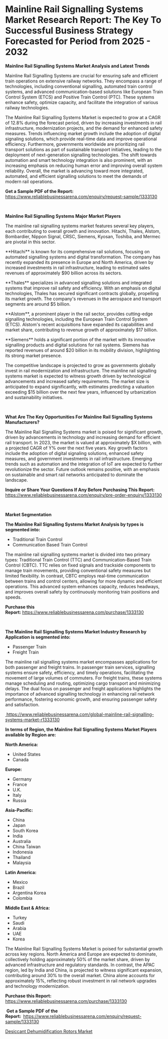 <p><h1>Mainline Rail Signalling Systems Market Research Report: The Key To Successful Business Strategy Forecasted for Period from 2025 - 2032</h1></p><p><strong>Mainline Rail Signalling Systems Market Analysis and Latest Trends</strong></p>
<p><p>Mainline Rail Signalling Systems are crucial for ensuring safe and efficient train operations on extensive railway networks. They encompass a range of technologies, including conventional signalling, automated train control systems, and advanced communication-based solutions like European Train Control System (ETCS) and Positive Train Control (PTC). These systems enhance safety, optimize capacity, and facilitate the integration of various railway technologies.</p><p>The Mainline Rail Signalling Systems Market is expected to grow at a CAGR of 12.8% during the forecast period, driven by increasing investments in rail infrastructure, modernization projects, and the demand for enhanced safety measures. Trends influencing market growth include the adoption of digital signaling solutions, which provide real-time data and improve operational efficiency. Furthermore, governments worldwide are prioritizing rail transport solutions as part of sustainable transport initiatives, leading to the deployment of next-generation signalling technologies. The shift towards automation and smart technology integration is also prominent, with an increasing emphasis on reducing human error and improving overall system reliability. Overall, the market is advancing toward more integrated, automated, and efficient signalling solutions to meet the demands of modern rail operations.</p></p>
<p><strong>Get a Sample PDF of the Report:&nbsp;</strong> <a href="https://www.reliablebusinessarena.com/enquiry/request-sample/1333130?utm_campaign=3277&utm_medium=2&utm_source=Github&utm_content=ia&utm_term=24032025&utm_id=mainline-rail-signalling-systems">https://www.reliablebusinessarena.com/enquiry/request-sample/1333130</a></p>
<p>&nbsp;</p>
<p><strong>Mainline Rail Signalling Systems Major Market Players</strong></p>
<p><p>The mainline rail signalling systems market features several key players, each contributing to overall growth and innovation. Hitachi, Thales, Alstom, Bombardier, Nippon Signal, CRSC, Siemens, Kyosan, Toshiba, and Mermec are pivotal in this sector.</p><p>**Hitachi** is known for its comprehensive rail solutions, focusing on automated signalling systems and digital transformation. The company has recently expanded its presence in Europe and North America, driven by increased investments in rail infrastructure, leading to estimated sales revenues of approximately $90 billion across its sectors.</p><p>**Thales** specializes in advanced signalling solutions and integrated systems that improve rail safety and efficiency. With an emphasis on digital technologies, Thales has secured significant contracts globally, propelling its market growth. The company's revenues in the aerospace and transport segments are around $5 billion.</p><p>**Alstom**, a prominent player in the rail sector, provides cutting-edge signalling technologies, including the European Train Control System (ETCS). Alstom's recent acquisitions have expanded its capabilities and market share, contributing to revenue growth of approximately $17 billion.</p><p>**Siemens** holds a significant portion of the market with its innovative signalling products and digital solutions for rail systems. Siemens has reported revenues of around $20 billion in its mobility division, highlighting its strong market presence.</p><p>The competitive landscape is projected to grow as governments globally invest in rail modernization and infrastructure. The mainline rail signalling systems market is expected to witness growth driven by technological advancements and increased safety requirements. The market size is anticipated to expand significantly, with estimates predicting a valuation exceeding $15 billion over the next few years, influenced by urbanization and sustainability initiatives.</p></p>
<p>&nbsp;</p>
<p><strong>What Are The Key Opportunities For Mainline Rail Signalling Systems Manufacturers?</strong></p>
<p><p>The Mainline Rail Signalling Systems market is poised for significant growth, driven by advancements in technology and increasing demand for efficient rail transport. In 2023, the market is valued at approximately $X billion, with a projected CAGR of Y% over the next five years. Key growth factors include the adoption of digital signaling solutions, enhanced safety measures, and government investments in rail infrastructure. Emerging trends such as automation and the integration of IoT are expected to further revolutionize the sector. Future outlook remains positive, with an emphasis on sustainable and smart rail networks anticipated to dominate the landscape.</p></p>
<p><strong>Inquire or Share Your Questions If Any Before Purchasing This Report:</strong> <a href="https://www.reliablebusinessarena.com/enquiry/pre-order-enquiry/1333130?utm_campaign=3277&utm_medium=2&utm_source=Github&utm_content=ia&utm_term=24032025&utm_id=mainline-rail-signalling-systems">https://www.reliablebusinessarena.com/enquiry/pre-order-enquiry/1333130</a></p>
<p>&nbsp;</p>
<p><strong>Market Segmentation</strong></p>
<p><strong>The Mainline Rail Signalling Systems Market Analysis by types is segmented into:</strong></p>
<p><ul><li>Traditional Train Control</li><li>Communication Based Train Control</li></ul></p>
<p><p>The mainline rail signalling systems market is divided into two primary types: Traditional Train Control (TTC) and Communication-Based Train Control (CBTC). TTC relies on fixed signals and trackside components to manage train movements, providing conventional safety measures but limited flexibility. In contrast, CBTC employs real-time communication between trains and control centers, allowing for more dynamic and efficient operations. This advanced system enhances capacity, reduces headways, and improves overall safety by continuously monitoring train positions and speeds.</p></p>
<p><strong>Purchase this Report:&nbsp;</strong><a href="https://www.reliablebusinessarena.com/purchase/1333130?utm_campaign=3277&utm_medium=2&utm_source=Github&utm_content=ia&utm_term=24032025&utm_id=mainline-rail-signalling-systems">https://www.reliablebusinessarena.com/purchase/1333130</a></p>
<p>&nbsp;</p>
<p><strong>The Mainline Rail Signalling Systems Market Industry Research by Application is segmented into:</strong></p>
<p><ul><li>Passenger Train</li><li>Freight Train</li></ul></p>
<p><p>The mainline rail signalling systems market encompasses applications for both passenger and freight trains. In passenger train services, signalling systems ensure safety, efficiency, and timely operations, facilitating the movement of large volumes of commuters. For freight trains, these systems manage scheduling and routing, optimizing cargo transport and minimizing delays. The dual focus on passenger and freight applications highlights the importance of advanced signalling technology in enhancing rail network performance, fostering economic growth, and ensuring passenger safety and satisfaction.</p></p>
<p><a href="https://www.reliablebusinessarena.com/global-mainline-rail-signalling-systems-market-r1333130?utm_campaign=3277&utm_medium=2&utm_source=Github&utm_content=ia&utm_term=24032025&utm_id=mainline-rail-signalling-systems">&nbsp;https://www.reliablebusinessarena.com/global-mainline-rail-signalling-systems-market-r1333130</a></p>
<p><strong>In terms of Region, the Mainline Rail Signalling Systems Market Players available by Region are:</strong></p>
<p>
    <p> <strong> North America: </strong>
        <ul>
            <li>United States</li>
            <li>Canada</li>
        </ul>
        </p> 
    <p> <strong> Europe: </strong>
        <ul>
            <li>Germany</li>
            <li>France</li>
            <li>U.K.</li>
            <li>Italy</li>
            <li>Russia</li>
        </ul>
        </p> 
    <p> <strong> Asia-Pacific: </strong>
        <ul>
            <li>China</li>
            <li>Japan</li>
            <li>South Korea</li>
            <li>India</li>
            <li>Australia</li>
            <li>China Taiwan</li>
            <li>Indonesia</li>
            <li>Thailand</li>
            <li>Malaysia</li>
        </ul>
        </p> 
    <p> <strong> Latin America: </strong>
        <ul>
            <li>Mexico</li>
            <li>Brazil</li>
            <li>Argentina Korea</li>
            <li>Colombia</li>
        </ul>
        </p> 
    <p> <strong> Middle East & Africa: </strong>
        <ul>
            <li>Turkey</li>
            <li>Saudi</li>
            <li>Arabia</li>
            <li>UAE</li>
            <li>Korea</li>
        </ul>
    </p>
    </p>
<p><p>The Mainline Rail Signalling Systems Market is poised for substantial growth across key regions. North America and Europe are expected to dominate, collectively holding approximately 50% of the market share, driven by advanced infrastructure and regulatory standards. In contrast, the APAC region, led by India and China, is projected to witness significant expansion, contributing around 30% to the overall market. China alone accounts for approximately 15%, reflecting robust investment in rail network upgrades and technology modernization.</p></p>
<p><strong>Purchase this Report: </strong><a href="https://www.reliablebusinessarena.com/purchase/1333130?utm_campaign=3277&utm_medium=2&utm_source=Github&utm_content=ia&utm_term=24032025&utm_id=mainline-rail-signalling-systems">https://www.reliablebusinessarena.com/purchase/1333130</a></p>
<p>&nbsp;<strong>Get a Sample PDF of the Report:&nbsp;&nbsp;</strong><a href="https://www.reliablebusinessarena.com/enquiry/request-sample/1333130?utm_campaign=3277&utm_medium=2&utm_source=Github&utm_content=ia&utm_term=24032025&utm_id=mainline-rail-signalling-systems">https://www.reliablebusinessarena.com/enquiry/request-sample/1333130</a></p>
<p><strong></strong></p>
<p><p><a href="https://github.com/lanuskarnajc/Market-Research-Report-List-1/blob/main/desiccant-dehumidification-rotors-market.md?utm_campaign=3277&utm_medium=2&utm_source=Github&utm_content=ia&utm_term=24032025&utm_id=mainline-rail-signalling-systems">Desiccant Dehumidification Rotors Market</a></p></p>